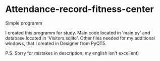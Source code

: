 # Attendance-record-fitness-center
Simple programm

I created this programm for study.
Main code located in 'main.py' and database located in 'Visitors.sqlite'. 
Other files needed for my additional windows, that I created in Designer from PyQT5.

P.S. Sorry for mistakes in description, my english isn't excellent)
